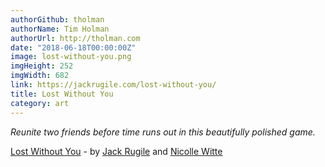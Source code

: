 ```yaml
---
authorGithub: tholman
authorName: Tim Holman
authorUrl: http://tholman.com
date: "2018-06-18T00:00:00Z"
image: lost-without-you.png
imgHeight: 252
imgWidth: 682
link: https://jackrugile.com/lost-without-you/
title: Lost Without You
category: art
---
```


_Reunite two friends before time runs out in this beautifully polished game._

[Lost Without You](https://jackrugile.com/lost-without-you/) - by [Jack Rugile](https://jackrugile.com/) and [Nicolle Witte](https://twitter.com/Cambri44)
